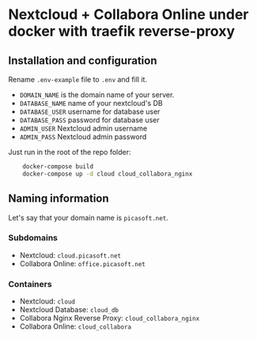 # Nextcloud + Collabora Online under docker with traefik reverse-proxy

## Installation and configuration

Rename `.env-example` file to `.env` and fill it.

- `DOMAIN_NAME` is the domain name of your server.
- `DATABASE_NAME` name of your nextcloud's DB
- `DATABASE_USER` username for database user
- `DATABASE_PASS` password for database user
- `ADMIN_USER` Nextcloud admin username
- `ADMIN_PASS` Nextcloud admin password
  
Just run in the root of the repo folder:

```bash
    docker-compose build
    docker-compose up -d cloud cloud_collabora_nginx
```

## Naming information

Let's say that your domain name is `picasoft.net`.

### Subdomains

- Nextcloud: `cloud.picasoft.net`
- Collabora Online: `office.picasoft.net`

### Containers

- Nextcloud: `cloud`
- Nextcloud Database: `cloud_db`
- Collabora Nginx Reverse Proxy: `cloud_collabora_nginx`
- Collabora Online: `cloud_collabora`
